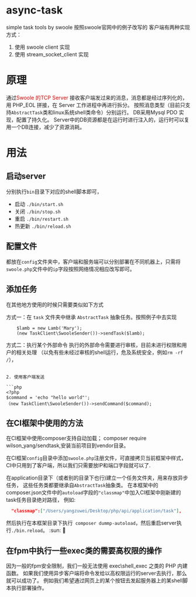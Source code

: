 # async-task
simple task tools by swoole
按照swoole官网中的例子改写的
客户端有两种实现方式：
1. 使用 swoole client 实现
2. 使用 stream_socket_client 实现

# 原理
通过<font color="#dd0000">Swoole 的TCP Server </font> 接收客户端发过来的消息，消息都是经过序列化的，用 PHP_EOL 拼接，在 Server 工作进程中再进行拆分。
按照消息类型（目前只支持`AbstractTask`类和linux系统shell类命令）分别运行。
DB采用Mysql PDO 实现，配置了持久化。
Server中的DB资源都是在运行时进行注入的，运行时可以复用一个DB连接，减少了资源消耗。

# 用法

## 启动server

分别执行`bin`目录下对应的shell脚本即可，
- 启动 `./bin/start.sh`
- 关闭 `./bin/stop.sh`
- 重启 `./bin/restart.sh`
- 热更新 `./bin/reload.sh`

## 配置文件
都放在`config`文件夹中，客户端和服务端可以分别部署在不同机器上，只需将`swoole.php`文件中的`ip`字段按照网络情况相应改写即可。

## 添加任务
在其他地方使用的时候只需要类似如下方式

方式一：在 `task` 文件夹中继承 `AbstractTask` 抽象任务。按照例子中去实现
```
    $lamb = new Lamb('Mary');
    (new TaskClient\SwooleSender())->sendTask($lamb);
```

方式二：执行某个外部命令
执行的外部命令需要进行审核，目前未进行权限和用户的相关处理
（以免有些未经过审核的shell运行，危及系统安全，例如`rm -rf /`），

```

2. 使用客户端发送

```php
<?php
$command = 'echo "hello world"';
（new TaskClient\SwooleSender())->sendCommand($command);

```

## 在CI框架中使用的方法
在CI框架中使用composer支持自动加载；
composer require wilson_yang/sendtask,安装当前项目到vendor目录。

在CI框架`config`目录中添加`swoole.php`注册文件，可直接拷贝当前框架中样式，
CI中只用到了客户端，所以我们只需要放IP和端口字段就可以了.

在application目录下（或者别的目录下也行)建立一个任务文件夹，用来存放异步任务，
这些任务类都要继承自`AbstractTask`抽象类。
在本框架中的composer.json文件中的`autoload`字段的`"classmap"`中加入CI框架中刚新建的task任务目录绝对路径，
例如:
```json
  "classmap":["/Users/yangzuwei/Desktop/php/api/application/task"],
```
然后执行在本框架目录下执行` composer dummp-autoload`，然后重启server执行`./bin.reload`。
:sun: :dog:

## 在fpm中执行一些exec类的需要高权限的操作

因为一般的fpm安全限制，我们一般无法使用  exec\shell_exec 之类的 PHP 内建函数。
如果我们使用异步客户端将命令发给以高权限运行的server去执行，那么就可以成功了。
例如我们希望通过网页上的某个按钮去发起服务器上的某shell脚本执行部署操作。
